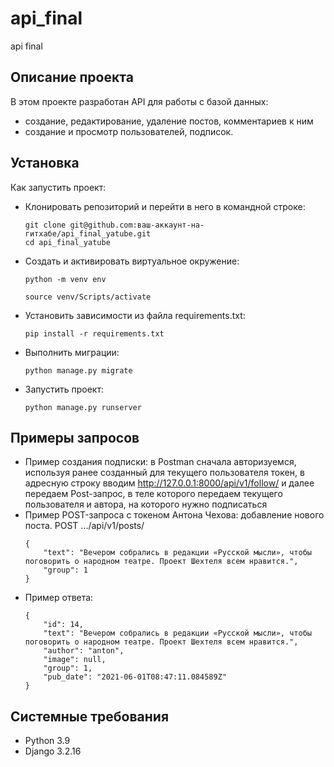 # api_final
api final
## Описание проекта
В этом проекте разработан API для работы с базой данных: 
- создание, редактирование, удаление постов, комментариев к ним
- создание и просмотр пользователей, подписок.

## Установка 
Как запустить проект:
 - Клонировать репозиторий и перейти в него в командной строке:
   
    ```
    git clone git@github.com:ваш-аккаунт-на-гитхабе/api_final_yatube.git
    cd api_final_yatube
    ```

* Cоздать и активировать виртуальное окружение:

   ```
   python -m venv env

   source venv/Scripts/activate
   ```

+ Установить зависимости из файла requirements.txt:

   ```
   pip install -r requirements.txt
   ```

- Выполнить миграции:

   ```
   python manage.py migrate
   ```

* Запустить проект:

   ```
   python manage.py runserver
   ```

## Примеры запросов
- Пример создания подписки: 
    в Postman сначала авторизуемся, используя ранее созданный для текущего пользователя токен, в адресную строку вводим http://127.0.0.1:8000/api/v1/follow/ и далее передаем Post-запрос, в теле которого передаем текущего пользователя и автора, на которого нужно подписаться 
- Пример POST-запроса с токеном Антона Чехова: добавление нового поста.
  POST .../api/v1/posts/
   ```
   {
       "text": "Вечером собрались в редакции «Русской мысли», чтобы поговорить о народном театре. Проект Шехтеля всем нравится.",
       "group": 1
   }
   ```
- Пример ответа:
   ```
   {
       "id": 14,
       "text": "Вечером собрались в редакции «Русской мысли», чтобы поговорить о народном театре. Проект Шехтеля всем нравится.",
       "author": "anton",
       "image": null,
       "group": 1,
       "pub_date": "2021-06-01T08:47:11.084589Z"
   }
   ``` 
## Системные требования
- Python 3.9
- Django 3.2.16
